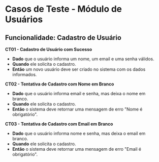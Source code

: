 # Casos de Teste - Módulo de Usuários

## Funcionalidade: Cadastro de Usuário

**CT01 - Cadastro de Usuário com Sucesso**
* **Dado** que o usuário informa um nome, um email e uma senha válidos.
* **Quando** ele solicita o cadastro.
* **Então** um novo usuário deve ser criado no sistema com os dados informados.

**CT02 - Tentativa de Cadastro com Nome em Branco**
* **Dado** que o usuário informa email e senha, mas deixa o nome em branco.
* **Quando** ele solicita o cadastro.
* **Então** o sistema deve retornar uma mensagem de erro "Nome é obrigatório".

**CT03 - Tentativa de Cadastro com Email em Branco**
* **Dado** que o usuário informa nome e senha, mas deixa o email em branco.
* **Quando** ele solicita o cadastro.
* **Então** o sistema deve retornar uma mensagem de erro "Email é obrigatório".
